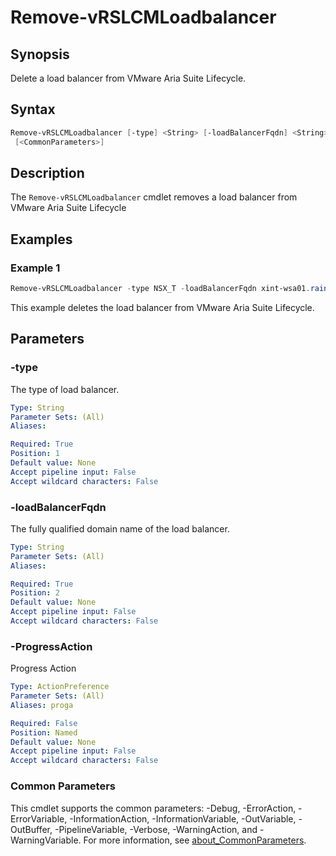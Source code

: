 # Remove-vRSLCMLoadbalancer

## Synopsis

Delete a load balancer from VMware Aria Suite Lifecycle.

## Syntax

```powershell
Remove-vRSLCMLoadbalancer [-type] <String> [-loadBalancerFqdn] <String> [-ProgressAction <ActionPreference>]
 [<CommonParameters>]
```

## Description

The `Remove-vRSLCMLoadbalancer` cmdlet removes a load balancer from VMware Aria Suite Lifecycle

## Examples

### Example 1

```powershell
Remove-vRSLCMLoadbalancer -type NSX_T -loadBalancerFqdn xint-wsa01.rainpole.io
```

This example deletes the load balancer from VMware Aria Suite Lifecycle.

## Parameters

### -type

The type of load balancer.

```yaml
Type: String
Parameter Sets: (All)
Aliases:

Required: True
Position: 1
Default value: None
Accept pipeline input: False
Accept wildcard characters: False
```

### -loadBalancerFqdn

The fully qualified domain name of the load balancer.

```yaml
Type: String
Parameter Sets: (All)
Aliases:

Required: True
Position: 2
Default value: None
Accept pipeline input: False
Accept wildcard characters: False
```

### -ProgressAction

Progress Action

```yaml
Type: ActionPreference
Parameter Sets: (All)
Aliases: proga

Required: False
Position: Named
Default value: None
Accept pipeline input: False
Accept wildcard characters: False
```

### Common Parameters

This cmdlet supports the common parameters: -Debug, -ErrorAction, -ErrorVariable, -InformationAction, -InformationVariable, -OutVariable, -OutBuffer, -PipelineVariable, -Verbose, -WarningAction, and -WarningVariable. For more information, see [about_CommonParameters](http://go.microsoft.com/fwlink/?LinkID=113216).
